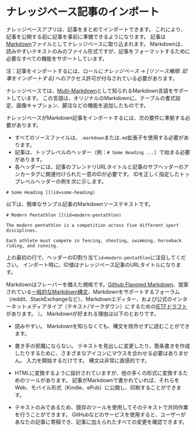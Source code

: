 # ナレッジベース記事のインポート

ナレッジベースアプリは、記事をまとめてインポートできます。 これにより、記事を公開する前に記事を事前に準備できるようになります。 記事は[Markdown](http://commonmark.org/)ファイルとしてナレッジベースに取り込まれます。 Markdownは、読みやすいテキストのみのファイル形式ですが、記事をフォーマットするために必要なすべての機能をサポートしています。

注：記事をインポートするには、ロールに*ナレッジベース* → *[リソース権限: 記事をインポートする]* へのアクセス許可が付与されている必要があります。

ナレッジベースでは、[Multi-Markdown](http://fletcher.github.io/MultiMarkdown-4/)として知られるMarkdown言語をサポートしています。 この言語は、オリジナルのMarkdownに、テーブルの書式設定、画像キャプション、脚注などの機能を追加したものです。

ナレッジベースがMarkdown記事をインポートするには、次の要件に準拠する必要があります。

  - すべてのソースファイルは、`.markdown`または`.md`拡張子を使用する必要があります。
  - 記事は、トップレベルのヘッダー（例：`# Some Heading ...`）で始まる必要があります。
  - 各ヘッダーには、記事のフレンドリURLタイトルと記事のサブヘッダーのアンカータグに関連付けられた一意のIDが必要です。 IDを正しく指定したトップレベルヘッダーの例を次に示します。

`# Some Heading [](id=some-heading)`

以下は、簡単なサンプル記事のMarkdownソーステキストです。

    # Modern Pentathlon [](id=modern-pentathlon)
    
    The modern pentathlon is a competition across five different sport disciplines.
    
    Each athlete must compete in fencing, shooting, swimming, horseback riding, and running.

上の最初の行で、ヘッダーのID割り当て`id=modern-pentathlon`に注目してください。 インポート時に、ID値はナレッジベース記事のURLタイトルになります。

Markdownはフレーバーを備えた規格です。[Github Flavored Markdown](https://help.github.com/articles/github-flavored-markdown)、提案されている[一般的なMarkdown構文](http://www.commonmark.org/)、Markdownをサポートするフォーラム（reddit、StackExchangeなど）、Markdownエディター、および公式のインターネットメディアタイプ（テキスト/マークダウン）にするための[IETFドラフト](https://tools.ietf.org/html/rfc7763)があります。 ）。 Markdownが好まれる理由は以下のとおりです。

  - 読みやすい。 Markdownを知らなくても、構文を除外せずに読むことができます。

  - 書き手の邪魔にならない。 テキストを見出しに変更したり、箇条書きを作成したりするために、さまざまなアイコンにマウスを合わせる必要はありません。 入力を開始するだけです。 構文は非常に直感的です。

  - HTMLに変換するように設計されていますが、他の多くの形式に変換するためのツールがあります。 記事がMarkdownで書かれていれば、それらをWeb、モバイル形式（Kindle、ePub）に公開し、印刷することができます。

  - テキストのみであるため、既存のツールを使用してそのテキストで共同作業を行うことができます。 GitHubなどのサービスを使用すると、ユーザーがあなたの記事に寄稿でき、記事に加えられたすべての変更を確認できます。
